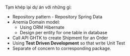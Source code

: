 Tạm khép lại dự án với những gì:
- Repository pattern - Repository Spring Data
- Anemia Domain model:
  - Using ORM Hibernate
  - Design per entity for one table in database
- Call API GHTK to create Shipment for an Order
- Using **Test Driven Development** so that write Unit Test
- Separate of concern to corresponding package.
